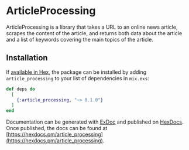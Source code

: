 # ArticleProcessing
ArticleProcessing is a library that takes a URL to an online news article, scrapes the content of the article, and returns both data about the article and a list of keywords covering the main topics of the article.

## Installation

If [available in Hex](https://hex.pm/docs/publish), the package can be installed
by adding `article_processing` to your list of dependencies in `mix.exs`:

```elixir
def deps do
  [
    {:article_processing, "~> 0.1.0"}
  ]
end
```

Documentation can be generated with [ExDoc](https://github.com/elixir-lang/ex_doc)
and published on [HexDocs](https://hexdocs.pm). Once published, the docs can
be found at [https://hexdocs.pm/article_processing](https://hexdocs.pm/article_processing).

